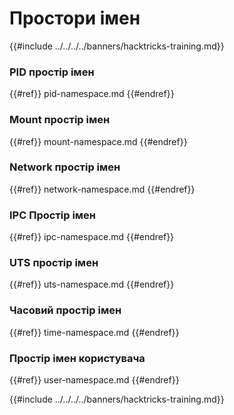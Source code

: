 # Простори імен

{{#include ../../../../banners/hacktricks-training.md}}

### **PID простір імен**

{{#ref}}
pid-namespace.md
{{#endref}}

### **Mount простір імен**

{{#ref}}
mount-namespace.md
{{#endref}}

### **Network простір імен**

{{#ref}}
network-namespace.md
{{#endref}}

### **IPC Простір імен**

{{#ref}}
ipc-namespace.md
{{#endref}}

### **UTS простір імен**

{{#ref}}
uts-namespace.md
{{#endref}}

### Часовий простір імен

{{#ref}}
time-namespace.md
{{#endref}}

### Простір імен користувача

{{#ref}}
user-namespace.md
{{#endref}}

{{#include ../../../../banners/hacktricks-training.md}}

